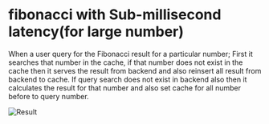 # fibonacci with Sub-millisecond latency(for large number)

When a user query for the Fibonacci result for a particular number;
First it searches that number in the cache, if that number does not exist in the cache
then it serves the result from backend and also reinsert all result from backend to cache.
If query search does not exist in backend also then it calculates the result for that number
and also set cache for all number before to query number.

![Result](./result.png)
